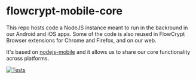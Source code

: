 # flowcrypt-mobile-core

This repo hosts code a NodeJS instance meant to run in the backround in our Android and iOS apps. Some of the code is also reused in FlowCrypt Browser extensions for Chrome and Firefox, and on our web.

It's based on <a href="https://github.com/janeasystems/nodejs-mobile">nodejs-mobile</a> and it allows us to share our core functionality across platforms.

[![Tests](https://semaphoreci.com/api/v1/flowcrypt/flowcrypt-mobile-core/branches/master/badge.svg)](https://semaphoreci.com/flowcrypt/flowcrypt-mobile-core)

